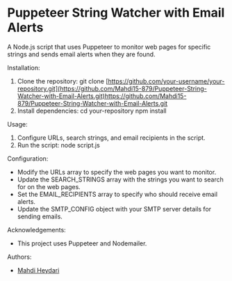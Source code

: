 # Puppeteer String Watcher with Email Alerts
A Node.js script that uses Puppeteer to monitor web pages for specific strings and sends email alerts when they are found.

Installation:
1. Clone the repository:
git clone [https://github.com/your-username/your-repository.git](https://github.com/Mahdi15-879/Puppeteer-String-Watcher-with-Email-Alerts.git)https://github.com/Mahdi15-879/Puppeteer-String-Watcher-with-Email-Alerts.git
2. Install dependencies:
cd your-repository
npm install

Usage:
1. Configure URLs, search strings, and email recipients in the script.
2. Run the script: node script.js
 
Configuration:
- Modify the URLs array to specify the web pages you want to monitor.
- Update the SEARCH_STRINGS array with the strings you want to search for on the web pages.
- Set the EMAIL_RECIPIENTS array to specify who should receive email alerts.
- Update the SMTP_CONFIG object with your SMTP server details for sending emails.

Acknowledgements:
- This project uses Puppeteer and Nodemailer.

Authors:
- [Mahdi Heydari]([https://github.com/your-username](https://github.com/Mahdi15-879)https://github.com/Mahdi15-879)
